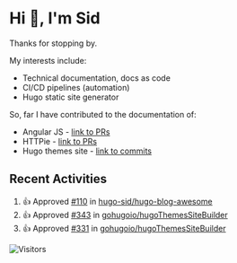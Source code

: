 # Hi 👋, I'm Sid

Thanks for stopping by. 

My interests include:
- Technical documentation, docs as code
- CI/CD pipelines (automation)
- Hugo static site generator

So, far I have contributed to the documentation of:
- Angular JS - [link to PRs](https://github.com/angular/angular/pulls?q=is%3Apr+author%3Ahugo-sid)
- HTTPie - [link to PRs](https://github.com/httpie/cli/pulls?q=is%3Apr+author%3Ahugo-sid)
- Hugo themes site - [link to commits](https://github.com/gohugoio/hugoThemesSiteBuilder/commits?author=hugo-sid)

## Recent Activities

<!--RECENT_ACTIVITY:start-->
1. 👍 Approved [#110](https://github.com/hugo-sid/hugo-blog-awesome/pull/110#pullrequestreview-1608799086) in [hugo-sid/hugo-blog-awesome](https://github.com/hugo-sid/hugo-blog-awesome)<br>
2. 👍 Approved [#343](https://github.com/gohugoio/hugoThemesSiteBuilder/pull/343#pullrequestreview-1602606812) in [gohugoio/hugoThemesSiteBuilder](https://github.com/gohugoio/hugoThemesSiteBuilder)<br>
3. 👍 Approved [#331](https://github.com/gohugoio/hugoThemesSiteBuilder/pull/331#pullrequestreview-1600843772) in [gohugoio/hugoThemesSiteBuilder](https://github.com/gohugoio/hugoThemesSiteBuilder)<br>
<!--RECENT_ACTIVITY:end-->

![Visitors](https://api.visitorbadge.io/api/visitors?path=https%3A%2F%2Fgithub.com%2Fhugo-sid%2Fhugo-sid&countColor=%2337d67a&style=flat&labelStyle=upper)
